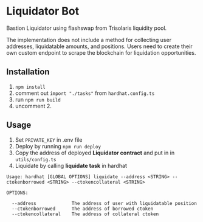 # Liquidator Bot

Bastion Liquidator using flashswap from Trisolaris liquidity pool.

The implementation does not include a method for collecting user addresses, liquidatable amounts, and positions. Users need to create their own custom endpoint to scrape the blockchain for liquidation opportunities.

## Installation

1. `npm install`
2. comment out `import "./tasks"` from `hardhat.config.ts`
3. run `npm run build`
4. uncomment 2.

## Usage

1. Set `PRIVATE_KEY` in .env file
2. Deploy by running `npm run deploy`
3. Copy the address of deployed **Liquidator contract** and put in in `utils/config.ts`
4. Liquidate by calling **liquidate task** in hardhat

```
Usage: hardhat [GLOBAL OPTIONS] liquidate --address <STRING> --ctokenborrowed <STRING> --ctokencollateral <STRING>

OPTIONS:

  --address             The address of user with liquidatable position
  --ctokenborrowed      The address of borrowed ctoken
  --ctokencollateral    The address of collateral ctoken
```
